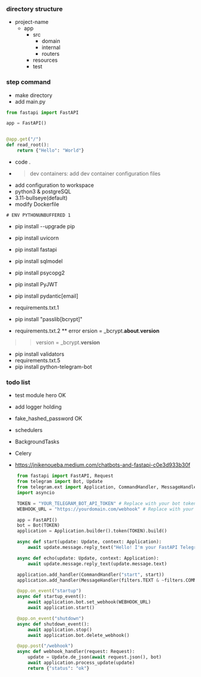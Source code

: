 
### directory structure
* project-name
  * app
    * src
      * domain
      * internal
      * routers
    * resources
    * test


### step command
* make directory
* add main.py
``` python
from fastapi import FastAPI

app = FastAPI()


@app.get("/")
def read_root():
    return {"Hello": "World"}
```

* code .
* >dev containers: add dev container configuration files
* add configuration to workspace
* python3 & postgreSQL
* 3.11-bullseye(default)
* modify Dockerfile
``` 
# ENV PYTHONUNBUFFERED 1
```
* pip install --upgrade pip

* pip install uvicorn
* pip install fastapi
* pip install sqlmodel
* pip install psycopg2
* pip install PyJWT
* pip install pydantic[email]
* requirements.txt.1
* pip install "passlib[bcrypt]"
* requirements.txt.2
** error
ersion = _bcrypt.__about__.__version__ 
>> version = _bcrypt.__version__
* pip install validators
* requirements.txt.5
* pip install python-telegram-bot


### todo list
* test module hero OK
* add logger holding
* fake_hashed_password OK
* schedulers
* BackgroundTasks
* Celery

* https://jnikenoueba.medium.com/chatbots-and-fastapi-c0e3d933b30f
``` python
    from fastapi import FastAPI, Request
    from telegram import Bot, Update
    from telegram.ext import Application, CommandHandler, MessageHandler, filters
    import asyncio

    TOKEN = "YOUR_TELEGRAM_BOT_API_TOKEN" # Replace with your bot token
    WEBHOOK_URL = "https://yourdomain.com/webhook" # Replace with your public URL

    app = FastAPI()
    bot = Bot(TOKEN)
    application = Application.builder().token(TOKEN).build()

    async def start(update: Update, context: Application):
        await update.message.reply_text("Hello! I'm your FastAPI Telegram bot.")

    async def echo(update: Update, context: Application):
        await update.message.reply_text(update.message.text)

    application.add_handler(CommandHandler("start", start))
    application.add_handler(MessageHandler(filters.TEXT & ~filters.COMMAND, echo))

    @app.on_event("startup")
    async def startup_event():
        await application.bot.set_webhook(WEBHOOK_URL)
        await application.start()

    @app.on_event("shutdown")
    async def shutdown_event():
        await application.stop()
        await application.bot.delete_webhook()

    @app.post("/webhook")
    async def webhook_handler(request: Request):
        update = Update.de_json(await request.json(), bot)
        await application.process_update(update)
        return {"status": "ok"}
```